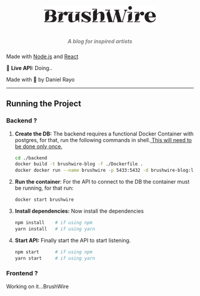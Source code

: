 <div align = "center">
  <img src="./brushWireLogo.png" width="300px"><h1 align="center"> 
    <h5 align="center"> <i style="color:grey;"> 
   A blog for inspired artists</i> </h5>
</div>

Made with [Node.js](https://nodejs.org/en) and [React](https://es.react.dev/) 

🔴 **Live API:** Doing..

Made with 💚 by Daniel Rayo

---

## Running the Project

### Backend ?

1. **Create the DB:** The backend requires a functional Docker Container with postgres, for that, run the following commands in shell.<u> This will need to be done only once.</u>
   
   ```bash
   cd ./backend
   docker build -t brushwire-blog -f ./Dockerfile .
   docker docker run --name brushwire -p 5433:5432 -d brushwire-blog:latest
   ```

2. **Run the container**: For the API to connect to the DB the container must be running, for that run:
   
   ```bash
   docker start brushwire
   ```

3. **Install dependencies:** Now install the dependencies
   
   ```bash
   npm install    # if using npm
   yarn install   # if using yarn
   ```

4. **Start API:** Finally start the API to start listening.
   
   ```bash
   npm start      # if using npm
   yarn start     # if using yarn
   ```

### Frontend ?

Working on it...BrushWire
